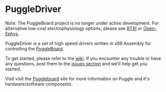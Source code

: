 PuggleDriver
============

Note: The PuggleBoard project is no longer under active development. For alternative low-cost electrophysiology options, please see <a href="http://github.com/rtxi/rtxi">RTXI</a> or <a href="http://github.com/open-ephys/">Open-Ephys</a>.

PuggleDriver is a set of high speed drivers written in x86 Assembly for controlling the <a href="https://github.com/PuggleBoard/PuggleBoard">PuggleBoard</a>.

To get started, please refer to the <a href="https://github.com/PuggleBoard/PuggleDriver/wiki">wiki</a>. If you encounter any trouble or have any questions, post them to the <a href="https://github.com/PuggleBoard/PuggleDriver/issues">issues section</a> and we'll help get you started.

Visit visit the <a href="http://puggleboard.com">Puggleboard</a> site for more information on Puggle and it's hardware/software components.
